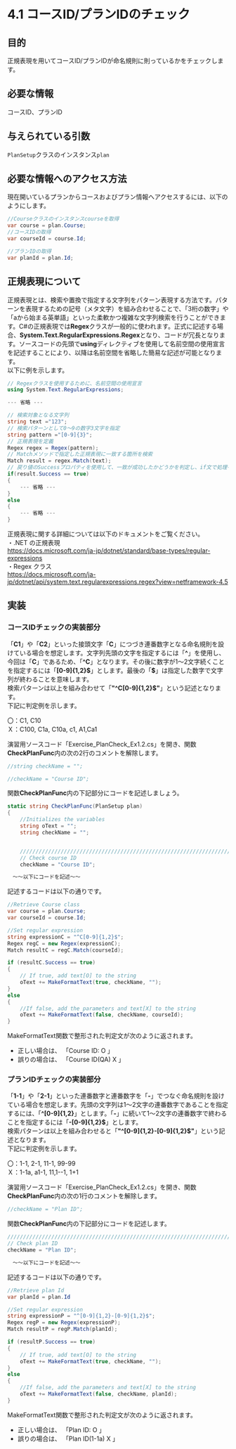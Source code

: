# 4.1 コースID/プランIDのチェック

## 目的

正規表現を用いてコースID/プランIDが命名規則に則っているかをチェックします。

## 必要な情報

コースID、プランID

## 与えられている引数

`PlanSetup`クラスのインスタンス`plan`

## 必要な情報へのアクセス方法

現在開いているプランからコースおよびプラン情報へアクセスするには、以下のようにします。

```csharp
//Courseクラスのインスタンスcourseを取得
var course = plan.Course;
//コースIDの取得
var courseId = course.Id;

//プランIDの取得
var planId = plan.Id;
```

## 正規表現について

正規表現とは、検索や置換で指定する文字列をパターン表現する方法です。パターンを表現するための記号（メタ文字）を組み合わせることで、「3桁の数字」や「aから始まる英単語」といった柔軟かつ複雑な文字列検索を行うことができます。C#の正規表現では**Regex**クラスが一般的に使われます。正式に記述する場合、**System.Text.RegularExpressions.Regex**となり、コードが冗長となります。ソースコードの先頭で**using**ディレクティブを使用して名前空間の使用宣言を記述することにより、以降は名前空間を省略した簡易な記述が可能となります。  
以下に例を示します。  

```csharp
// Regexクラスを使用するために、名前空間の使用宣言
using System.Text.RegularExpressions;

--- 省略 ---

// 検索対象となる文字列
string text ="123";
// 検索パターンとして0～9の数字3文字を指定
string pattern ="[0-9]{3}";
// 正規表現を定義
Regex regex = Regex(pattern);
// Matchメソッドで指定した正規表現に一致する箇所を検索
Match result = regex.Match(text);
// 戻り値のSuccessプロパティを使用して、一致が成功したかどうかを判定し、if文で処理を分岐
if(result.Success == true)
{
    --- 省略 ---
}
else
{
    --- 省略 ---
}
```

正規表現に関する詳細については以下のドキュメントをご覧ください。  
・.NET の正規表現  
<https://docs.microsoft.com/ja-jp/dotnet/standard/base-types/regular-expressions>  
・Regex クラス  
<https://docs.microsoft.com/ja-jp/dotnet/api/system.text.regularexpressions.regex?view=netframework-4.5>  

## 実装

### コースIDチェックの実装部分

「**C1**」や「**C2**」といった接頭文字「**C**」につづき連番数字となる命名規則を設けている場合を想定します。文字列先頭の文字を指定するには「**^**」を使用し、今回は「**C**」であるため、「**^C**」となります。その後に数字が1～2文字続くことを指定するには「**[0-9]{1,2}\$**」とします。最後の「**\$**」は指定した数字で文字列が終わることを意味します。  
検索パターンは以上を組み合わせて「**"^C[0-9]{1,2}\$"**」という記述となります。  
下記に判定例を示します。  

〇：C1, C10  
Ｘ：C100, C1a, C10a, c1, A1,Ca1  

演習用ソースコード「Exercise_PlanCheck_Ex1.2.cs」を開き、関数**CheckPlanFunc**内の次の2行のコメントを解除します。

```csharp
//string checkName = "";
```

```csharp
//checkName = "Course ID";
```

関数**CheckPlanFunc**内の下記部分にコードを記述しましょう。  

```csharp
static string CheckPlanFunc(PlanSetup plan)
{
    //Initializes the variables
    string oText = "";
    string checkName = "";


    ////////////////////////////////////////////////////////////////////////////////
    // Check course ID 
    checkName = "Course ID";

　～～以下にコードを記述～～
```

記述するコードは以下の通りです。

```csharp
//Retrieve Course class
var course = plan.Course;
var courseId = course.Id;

//Set regular expression
string expressionC = "^C[0-9]{1,2}$";
Regex regC = new Regex(expressionC);
Match resultC = regC.Match(courseId);

if (resultC.Success == true)
{
    // If true, add text[O] to the string
    oText += MakeFormatText(true, checkName, "");
}
else
{
    //If false, add the parameters and text[X] to the string
    oText += MakeFormatText(false, checkName, courseId);
}
```

MakeFormatText関数で整形された判定文が次のように返されます。  

- 正しい場合は、    「Course ID: O 」
- 誤りの場合は、    「Course ID(QA) X 」


### プランIDチェックの実装部分

「**1-1**」や「**2-1**」といった連番数字と連番数字を「**-**」でつなぐ命名規則を設けている場合を想定します。先頭の文字列は1～2文字の連番数字であることを指定するには、「**^[0-9]{1,2}**」とします。「**-**」に続いて1～2文字の連番数字で終わることを指定するには「**-[0-9]{1,2}\$**」とします。  
検索パターンは以上を組み合わせると「**"^[0-9]{1,2}-[0-9]{1,2}\$"**」という記述となります。  
下記に判定例を示します。  

〇：1-1, 2-1, 11-1, 99-99  
Ｘ：1-1a, a1-1, 11,1--1, 1+1  

演習用ソースコード「Exercise_PlanCheck_Ex1.2.cs」を開き、関数**CheckPlanFunc**内の次の1行のコメントを解除します。

```csharp
//checkName = "Plan ID";
```

関数**CheckPlanFunc**内の下記部分にコードを記述します。  

```csharp
/////////////////////////////////////////////////////////////////////////
// Check plan ID
checkName = "Plan ID";

　～～以下にコードを記述～～
```

記述するコードは以下の通りです。

```csharp
//Retrieve plan Id
var planId = plan.Id

//Set regular expression
string expressionP = "^[0-9]{1,2}-[0-9]{1,2}$";
Regex regP = new Regex(expressionP);
Match resultP = regP.Match(planId);

if (resultP.Success == true)
{
    // If true, add text[O] to the string
    oText += MakeFormatText(true, checkName, "");
}
else
{
    //If false, add the parameters and text[X] to the string
    oText += MakeFormatText(false, checkName, planId);
}
```

MakeFormatText関数で整形された判定文が次のように返されます。  

- 正しい場合は、    「Plan ID: O 」
- 誤りの場合は、    「Plan ID(1-1a) X 」
